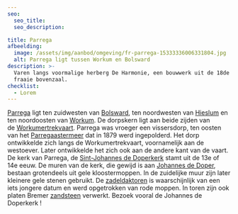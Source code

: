 ```yaml
---
seo:
  seo_title:
  seo_description:

title: Parrega
afbeelding:
  image: /assets/img/aanbod/omgeving/fr-parrega-15333336006331804.jpg
  alt: Parrega ligt tussen Workum en Bolsward
description: >-
  Varen langs voormalige herberg De Harmonie, een bouwwerk uit de 18de eeuw met
  fraaie bovenzaal.
checklist:
  - Lorem
---
```


[Parrega](https://nl.wikipedia.org/wiki/Parrega) ligt ten zuidwesten van&nbsp;[Bolsward](https://nl.wikipedia.org/wiki/Bolsward), ten noordwesten van&nbsp;[Hieslum](https://nl.wikipedia.org/wiki/Hieslum)&nbsp;en ten noordoosten van&nbsp;[Workum](https://nl.wikipedia.org/wiki/Workum). De dorpskern ligt aan beide zijden van de&nbsp;[Workumertrekvaart](https://nl.wikipedia.org/wiki/Workumertrekvaart). Parrega was vroeger een vissersdorp, ten oosten van het&nbsp;[Parregaastermeer](https://nl.wikipedia.org/wiki/Parregaastermeer)&nbsp;dat in 1879 werd ingepolderd. Het dorp ontwikkelde zich langs de Workumertrekvaart, voornamelijk aan de westoever. Later ontwikkelde het zich ook aan de andere kant van de vaart. De kerk van Parrega, de&nbsp;[Sint-Johannes de Doperkerk](<https://nl.wikipedia.org/wiki/Sint-Johannes_de_Doperkerk_(Parrega)>)&nbsp;stamt uit de 13e of 14e eeuw. De muren van de kerk, die gewijd is aan&nbsp;[Johannes de Doper](https://nl.wikipedia.org/wiki/Johannes_de_Doper), bestaan grotendeels uit gele kloostermoppen. In de zuidelijke muur zijn later kleinere gele stenen gebruikt. De&nbsp;[zadeldaktoren](https://nl.wikipedia.org/wiki/Zadeldak)&nbsp;is waarschijnlijk van een iets jongere datum en werd opgetrokken van rode moppen. In toren zijn ook platen Bremer&nbsp;[zandsteen](https://nl.wikipedia.org/wiki/Zandsteen)&nbsp;verwerkt. Bezoek vooral de Johannes de Doperkerk \!
